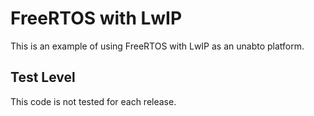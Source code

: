 FreeRTOS with LwIP
==================
This is an example of using FreeRTOS with LwIP as an unabto platform.

Test Level
----------
This code is not tested for each release.
